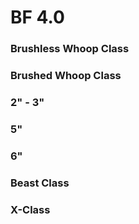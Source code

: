 # BF 4.0

### Brushless Whoop Class

### Brushed Whoop Class

### 2" - 3"

### 5"

### 6"

### Beast Class

### X-Class